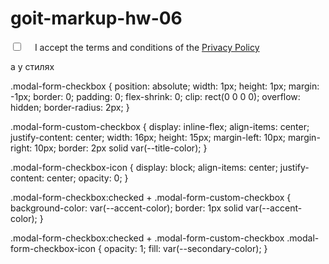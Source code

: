 # goit-markup-hw-06

<label class="modal-form-option-label"> 
            <input type="checkbox" name="policy" value="accept-policy" class="modal-form-checkbox">
            <span class="modal-form-custom-checkbox">
                <svg class="modal-form-checkbox-icon" width="11" height="8"> 
                    <use href="./images/sprite.svg#icon-check-icon"></use>
                </svg>
            </span>
            <span class="modal-form-option-span">I accept the terms and conditions of the <a class="modal-form-link" href="">Privacy Policy</a></span>
        </label>

а у стилях

.modal-form-checkbox {
  position: absolute;
  width: 1px;
  height: 1px;
  margin: -1px;
  border: 0;
  padding: 0;
  flex-shrink: 0;
  clip: rect(0 0 0 0);
  overflow: hidden;
  border-radius: 2px;
}


.modal-form-custom-checkbox {
  display: inline-flex;
  align-items: center;
  justify-content: center;
  width: 16px;
  height: 15px;
  margin-left: 10px;
  margin-right: 10px;
  border: 2px solid var(--title-color);
}

.modal-form-checkbox-icon {
  display: block;
  align-items: center;
  justify-content: center;
  opacity: 0;
}

.modal-form-checkbox:checked + .modal-form-custom-checkbox {
  background-color: var(--accent-color);
  border: 1px solid var(--accent-color);
}

.modal-form-checkbox:checked + .modal-form-custom-checkbox .modal-form-checkbox-icon {
  opacity: 1;
  fill: var(--secondary-color);
}